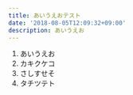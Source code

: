 ```yaml
---
title: あいうえおテスト
date: '2018-08-05T12:09:32+09:00'
description: あいうえお
---
```

1. あいうえお
2. カキクケコ
3. さしすせそ
4. タチツテト
